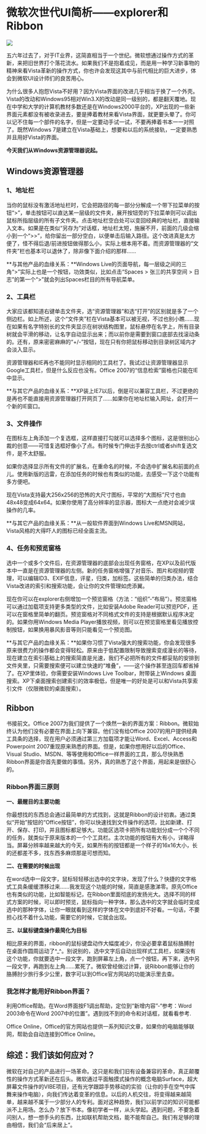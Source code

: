 # 微软次世代UI简析——explorer和Ribbon

![](https://ws1.sinaimg.cn/large/4b91f9d5gy1fvlzqgj5kwj20hf08twkc.jpg)

五六年过去了，对于IT业界，这简直相当于一个世纪。微软想通过操作方式的革新，来把旧世界打个落花流水。如果我们不是抱着成见，而是用一种学习新事物的精神来看Vista革新的操作方式，你也许会发现这其中与前代相比的巨大进步，体会到微软UI设计师们的良苦用心。  

为什么很多人抱怨Vista不好用？因为Vista界面的改进几乎相当于换了一个外壳。Vista的改动和Windows95相对Win3.X的改动是同一级别的，都是翻天覆地。现在中学和大学的计算机教材多数还是在Windows2000平台的，XP出现的一些新界面元素都没有被收录进去，要是捧着教材来看Vista界面，就更要头晕了。你可以记不住每一个部件的名字，但是一定要动手试一试，不要再捧着书本一一对照了。既然Windows 7是建立在Vista基础上，想要和以后的系统接轨，一定要熟悉并且用好Vista的界面。

**今天我们从Windows资源管理器说起。**

## Windows资源管理器

### 1、地址栏

当你的鼠标没有激活地址栏时，它会把路径的每一部分分解成一个带下拉菜单的按钮“\>”，单击按钮可以直达某一层级的文件夹，展开按钮旁的下拉菜单则可以调出鼠标所指层级的所有子文件夹。点击地址栏空白处可以变回经典的地址栏，直接输入文本。如果是在类似“另存为”对话框，地址栏太短，施展不开，前面的几级会缩小到一个“\>>”，给你留出一部分空白，以便单击后输入路径。这个改进真是太方便了，怪不得后退/前进按钮做得那么小，实际上根本用不着。而资源管理器的“文件夹”栏也基本可以退休了，除非像下面介绍的那样……

**与其他产品的血缘关系：**Windows Live的页面导航，每一层级之间的三角“\>”实际上也是一个按钮，功效类似，比如点击“Spaces > 张三的共享空间 > 日志”的第一个“\>”就会列出Spaces栏目的所有导航菜单。

### 2、工具栏

大家应该都知道右键单击文件夹，选“资源管理器”和选“打开”的区别就是多了一个侧边栏。如上所述，这个“文件夹”栏在Vista基本可以被无视，不过也别小瞧……现在如果有名字特别长的文件夹显示在树状结构图里，鼠标悬停在名字上，所有目录树就会平滑的移动，让名字自动显示出来；而以前你是需要到窗口底部去找滚动条的。还有，原来密密麻麻的“+/\-”按钮，现在只有你把鼠标移动到目录树区域内才会淡入显示。

资源管理器和IE再也不能同时显示相同的工具栏了。我试过让资源管理器显示Google工具栏，但是什么反应也没有。Office 2007的“信息检索”窗格也只能在IE中显示。

**与其它产品的血缘关系：**XP装上IE7以后，倒是可以兼容工具栏，不过更绝的是再也不能直接用资源管理器打开网页了……如果你在地址栏输入网址，会打开一个新的IE窗口。

### 3、文件操作

在图标左上角添加一个复选框，这样直接打勾就可以选择多个图标，这是很别出心裁的创意——可惜复选框好像小了点。有时候专门伸出手去按ctrl或者shift复选文件，是不太舒服。

如果你选择显示所有文件的扩展名，在重命名的时候，不会选中扩展名和前面的点儿。使用新版的迅雷，在添加任务的时候也有类似的功能，去感受一下这个功能有多方便吧。

现在Vista支持最大256x256的恐怖的大尺寸图标，平常的“大图标”尺寸也由48x48变成64x64。如果你使用了高分辨率的显示器，图标大一点绝对会减少误操作的几率。

**与其它产品的血缘关系：**从一般软件界面到Windows Live和MSN网站，Vista风格的大得吓人的图标已经全面主流。

### 4、任务和预览窗格

选中一个或多个文件后，在资源管理器的底部会出现任务窗格，在XP以及前代版本中一直是在资源管理器的左侧。新的任务窗格增强了对音乐、图片和视频的管理，可以编辑ID3、EXIF信息，评星，归类，加标签。这些简单的归类办法，结合Vista改进的索引和搜索功能，会让你的文件管理如虎添翼。

现在你可以在explorer右侧增加一个预览窗格（方法：“组织”\-“布局”）。预览窗格可以通过加载项支持更多类型的文件，比如安装Adobe Reader可以预览PDF，还可以在窗格里简单的翻页。预览窗格对不同格式文件的支持是根据默认程序决定的。如果你用Windows Media Player播放视频，则可以在预览窗格里看见播放控制按钮，如果换用暴风影音等则只能看见一个预览图。

**与其它产品的血缘关系：**如果你习惯了Vista强大的搜索功能，你会发现很多原来很费力的操作都会变得轻松。原来由于低配置限制导致搜索变成漫长的等待，现在建立在索引基础上的搜索简直是光速，我们不必把所有的文件都妥贴的安排到文件夹里，只需要搜索便可以建立快速的“堆叠”，——这个操作甚至连回车都省掉了。在XP里体验，你需要安装Windows Live Toolbar，附带装上Windows 桌面搜索。XP下桌面搜索创建索引的效率极低，但是唯一的好处是可以和Vista共享索引文件（仅限微软的桌面搜索）。

## Ribbon

书接前文。Office 2007为我们提供了一个焕然一新的界面方案：Ribbon。微软始终认为他们没有必要在界面上向下兼容。他们没有给Office 2007的用户提供经典工具条的选择，现在用户必须通过第三方加载项才能让Word、Excel、Access和Powerpoint 2007重现原来熟悉的界面。但是，如果你想用好以后的Office、Visual Studio、MSDN、等等使用和Office一样界面的工具，那么尽快熟悉Ribbon界面是你首先要做的事情。另外，真的熟悉了这个界面，用起来是很舒心的。

### Ribbon界面三原则

**一、最醒目的主要功能**

你最想找的东西总会通过最简单的方式找到，这就是Ribbon的设计初衷。通过类似“开始”按钮的“Office按钮”，你可以快速找到文件操作的选项，比如新建、打开、保存、打印，并且图标都足够大。功能区选项卡把所有功能划分成一个个不同的任务，就类似于原来版本的一个个工具栏。主次功能的按钮有大有小，详略得当。屏幕分辨率越来越大的今天，如果所有的按钮都是一个样子的16x16大小，长的还都差不多，找东西多麻烦那是可想而知。

**二、在需要的时候出现**

在word选中一段文字，鼠标轻轻移出选中的文字块，发现了什么？快捷的文字格式工具条缓缓漂移过来……我发现这个功能的时候，简直是感激涕零。原先Office也有类似的功能，比如智能标记，在Ribbon里面彻底的发扬光大。选择不同的样式方案的时候，可以即时预览，鼠标指向一种字体，那么选中的文字就会临时变成选中的那种字体，让你一眼就看到这样的字体在文中到底好不好看。一句话，不要担心找不着什么功能，需要它的时候，它就会出现。

**三、以鼠标键盘操作最简化为目标**

相比原来的界面，ribbon的鼠标键盘动作大幅度减少，你没必要拿着鼠标胳膊肘在桌面作圆周运动了^\_^。别说别的，选中文字后自动出现样式工具栏，如果没有这个功能，你就要选中一段文字，跑到屏幕左上角，点一个按钮，再下来，选中另一段文字，再跑到左上角……累死了。微软曾经做过计算，说Ribbon能够让你的胳膊肘少旅行多少公里，数字可以到Office官方网站的功能演示里去查。

### 我怎样才能用好Ribbon界面？

利用Office帮助。在Word界面按F1调出帮助，定位到“新增内容”\-“参考：Word 2003命令在Word 2007中的位置”。遇到找不到的命令和对话框，就看看参考.

Office Online，Office的官方网站也提供一系列知识文章，如果你的电脑能够联网，帮助会自动连接到Office Online。

## 综述：我们该如何应对？

微软在对自己的产品进行一场革命。这只是和我们旧有设备兼容的革命，真正颠覆性的操作方式革新还在后头。微软通过平面触摸式操作的概念电脑Surface，超大屏幕文件操作的VIBE项目，还有光学跟踪手势移动的实验（让你的手在空气中挥舞来操作电脑），向我们传达着变革的信息。以后的人机交往，将变得越来越简单，越来越不属于一少部分人的专利。面对这种趋势，我们以前学过的知识可能都派不上用场。怎么办？放下书本。像初学者一样，从头学起。遇到问题，不要急着问别人，想一想手头的东西，比如联机帮助文档，能不能帮自己。我们有足够的理由相信，我们会“后来居上”。